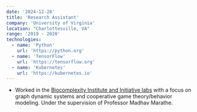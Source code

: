 ```yaml
---
date: '2024-12-28'
title: 'Research Assistant'
company: 'University of Virginia'
location: "Charlottesville, VA"
range: '2019 - 2020'
technologies:
  - name: 'Python'
    url: 'https://python.org'
  - name: 'TensorFlow'
    url: 'https://tensorflow.org'
  - name: 'Kubernetes'
    url: 'https://kubernetes.io'
---
```


- Worked in the [Biocomplexity Institute and Initiative labs](https://biocomplexity.virginia.edu/) with a focus on graph dynamic systems and cooperative game theory/behavior modeling. Under the supervision of Professor Madhav Marathe. 
